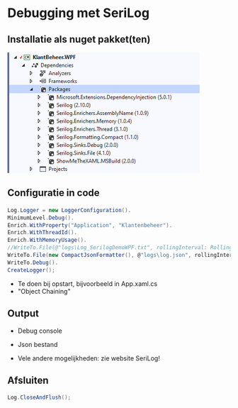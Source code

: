 # Debugging met SeriLog

## Installatie als nuget pakket(ten)

![image-20210505170104557](./image-20210505170104557.png)

## Configuratie in code

```c#
Log.Logger = new LoggerConfiguration().
MinimumLevel.Debug().
Enrich.WithProperty("Application", "Klantenbeheer").
Enrich.WithThreadId().
Enrich.WithMemoryUsage().                
//WriteTo.File(@"logs\Log_SerilogDemoWPF.txt", rollingInterval: RollingInterval.Day).
WriteTo.File(new CompactJsonFormatter(), @"logs\log.json", rollingInterval: RollingInterval.Hour).
WriteTo.Debug().
CreateLogger();
```

* Te doen bij opstart, bijvoorbeeld in App.xaml.cs
* "Object Chaining"

## Output

* Debug console

* Json bestand

* Vele andere mogelijkheden: zie website SeriLog!

## Afsluiten

```c#
Log.CloseAndFlush();
```

